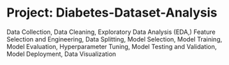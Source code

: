 # Project: Diabetes-Dataset-Analysis
Data Collection, Data Cleaning, Exploratory Data Analysis (EDA,) Feature Selection and Engineering, Data Splitting, Model Selection, Model Training, Model Evaluation, Hyperparameter Tuning, Model Testing and Validation, Model Deployment, Data Visualization
